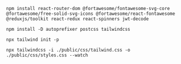 ```TS
npm install react-router-dom @fortawesome/fontawesome-svg-core @fortawesome/free-solid-svg-icons @fortawesome/react-fontawesome @reduxjs/toolkit react-redux react-spinners jwt-decode
```

```TS
npm install -D autoprefixer postcss tailwindcss
```

```TS
npx tailwind init -p
```

```TS
npx tailwindcss -i ./public/css/tailwind.css -o ./public/css/styles.css --watch
```

```TS

```

```TS

```

